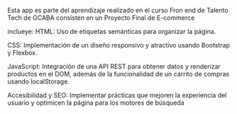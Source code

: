 Esta app es parte del aprendizaje realizado en el curso Fron end de Talento Tech de GCABA
consisten en un Proyecto Final de E-commerce

inclueye:
HTML: Uso de etiquetas semánticas para organizar la página.

CSS: Implementación de un diseño responsivo y atractivo usando Bootstrap y Flexbox.

JavaScript: Integración de una API REST para obtener datos y renderizar productos en el DOM, además de la funcionalidad de un carrito de compras usando localStorage.

Accesibilidad y SEO: Implementar prácticas que mejoren la experiencia del usuario y optimicen la página para los motores de búsqueda